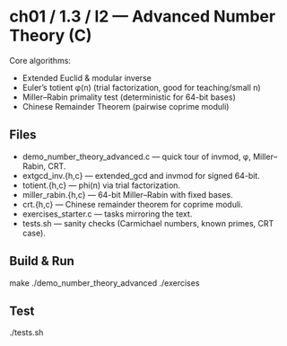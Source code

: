 # ch01 / 1.3 / l2 — Advanced Number Theory (C)

Core algorithms:
- Extended Euclid & modular inverse
- Euler’s totient φ(n) (trial factorization, good for teaching/small n)
- Miller–Rabin primality test (deterministic for 64-bit bases)
- Chinese Remainder Theorem (pairwise coprime moduli)

## Files
- demo_number_theory_advanced.c — quick tour of invmod, φ, Miller–Rabin, CRT.
- extgcd_inv.{h,c} — extended_gcd and invmod for signed 64-bit.
- totient.{h,c} — phi(n) via trial factorization.
- miller_rabin.{h,c} — 64-bit Miller–Rabin with fixed bases.
- crt.{h,c} — Chinese remainder theorem for coprime moduli.
- exercises_starter.c — tasks mirroring the text.
- tests.sh — sanity checks (Carmichael numbers, known primes, CRT case).

## Build & Run
make
./demo_number_theory_advanced
./exercises

## Test
./tests.sh